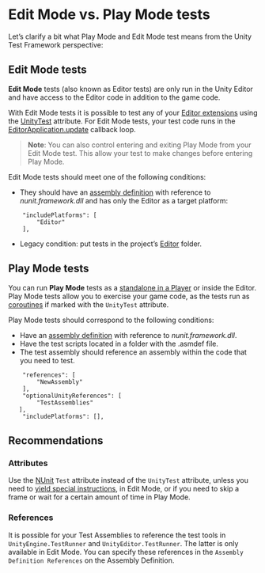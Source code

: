 # Edit Mode vs. Play Mode tests

Let’s clarify a bit what Play Mode and Edit Mode test means from the Unity Test Framework perspective:

## Edit Mode tests

**Edit Mode** tests (also known as Editor tests) are only run in the Unity Editor and have access to the Editor code in
addition to the game code.

With Edit Mode tests it is possible to test any of
your [Editor extensions](https://docs.unity3d.com/Manual/ExtendingTheEditor.html) using
the [UnityTest](./reference-attribute-unitytest.md) attribute. For Edit Mode tests, your test code runs in
the [EditorApplication.update](https://docs.unity3d.com/ScriptReference/EditorApplication-update.html) callback loop.

> **Note**: You can also control entering and exiting Play Mode from your Edit Mode test. This allow your test to make
> changes before entering Play Mode.

Edit Mode tests should meet one of the following conditions:

* They should have an [assembly definition](./workflow-create-test-assembly.md) with reference to *nunit.framework.dll*
  and has only the Editor as a target platform:

```assembly
    "includePlatforms": [
        "Editor"
    ],
```

* Legacy condition: put tests in the project’s [Editor](https://docs.unity3d.com/Manual/SpecialFolders.html) folder.

## Play Mode tests

You can run **Play Mode** tests as a [standalone in a Player](./workflow-run-playmode-test-standalone.md) or inside the
Editor. Play Mode tests allow you to exercise your game code, as the tests run
as [coroutines](https://docs.unity3d.com/ScriptReference/Coroutine.html) if marked with the `UnityTest` attribute.

Play Mode tests should correspond to the following conditions:

* Have an [assembly definition](./workflow-create-test-assembly.md) with reference to *nunit.framework.dll*.
* Have the test scripts located in a folder with the .asmdef file.
* The test assembly should reference an assembly within the code that you need to test.

```assembly
    "references": [
        "NewAssembly"
    ],
    "optionalUnityReferences": [
        "TestAssemblies"
   ],
    "includePlatforms": [],
```

## Recommendations

### Attributes

Use the [NUnit](http://www.nunit.org/) `Test` attribute instead of the `UnityTest` attribute, unless you need
to [yield special instructions](./reference-custom-yield-instructions.md), in Edit Mode, or if you need to skip a frame
or wait for a certain amount of time in Play Mode.

### References

It is possible for your Test Assemblies to reference the test tools in `UnityEngine.TestRunner`
and `UnityEditor.TestRunner`. The latter is only available in Edit Mode. You can specify these references in
the `Assembly Definition References` on the Assembly Definition.
